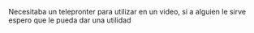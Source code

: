 Necesitaba un telepronter para utilizar en un video, si a alguien le sirve espero que le pueda dar una utilidad 
